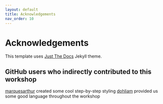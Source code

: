 ```yaml
---
layout: default
title: Acknowledgements
nav_order: 10
---
```

# Acknowledgements

This template uses [Just The Docs](https://pmarsceill.github.io/just-the-docs/) Jekyll theme.

## GitHub users who indirectly contributed to this workshop

[marquesarthur](https://github.com/marquesarthur) created some cool step-by-step styling
[dohliam](https://github.com/dohliam) provided us some good language throughout the workshop
